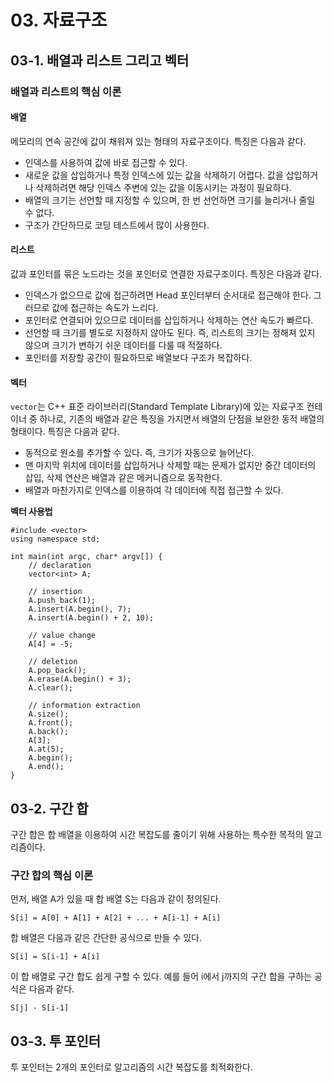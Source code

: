 # 03. 자료구조

## 03-1. 배열과 리스트 그리고 벡터

### 배열과 리스트의 핵심 이론

#### 배열

메모리의 연속 공간에 값이 채워져 있는 형태의 자료구조이다. 특징은 다음과 같다.

- 인덱스를 사용하여 값에 바로 접근할 수 있다.
- 새로운 값을 삽입하거나 특정 인덱스에 있는 값을 삭제하기 어렵다. 값을 삽입하거나 삭제하려면 해당 인덱스 주변에 있는 값을 이동시키는 과정이 필요하다.
- 배열의 크기는 선언할 때 지정할 수 있으며, 한 번 선언하면 크기를 늘리거나 줄일 수 없다.
- 구조가 간단하므로 코딩 테스트에서 많이 사용한다.

#### 리스트

값과 포인터를 묶은 노드라는 것을 포인터로 연결한 자료구조이다. 특징은 다음과 같다.

- 인덱스가 없으므로 값에 접근하려면 Head 포인터부터 순서대로 접근해야 한다. 그러므로 값에 접근하는 속도가 느리다.
- 포인터로 연결되어 있으므로 데이터를 삽입하거나 삭제하는 연산 속도가 빠르다.
- 선언할 때 크기를 별도로 지정하지 않아도 된다. 즉, 리스트의 크기는 정해져 있지 않으며 크기가 변하기 쉬운 데이터를 다룰 때 적절하다.
- 포인터를 저장할 공간이 필요하므로 배열보다 구조가 복잡하다.

#### 벡터

`vector`는 C++ 표준 라이브러리(Standard Template Library)에 있는 자료구조 컨테이너 중 하나로, 기존의 배열과 같은 특징을 가지면서 배열의 단점을 보완한 동적 배열의 형태이다. 특징은 다음과 같다.

- 동적으로 원소를 추가할 수 있다. 즉, 크기가 자동으로 늘어난다.
- 맨 마지막 위치에 데이터를 삽입하거나 삭제할 때는 문제가 없지만 중간 데이터의 삽입, 삭제 연산은 배열과 같은 메커니즘으로 동작한다.
- 배열과 마찬가지로 인덱스를 이용하여 각 데이터에 직접 접근할 수 있다.

**벡터 사용법**
```
#include <vector>
using namespace std;

int main(int argc, char* argv[]) {
    // declaration
    vector<int> A;

    // insertion
    A.push_back(1);
    A.insert(A.begin(), 7);
    A.insert(A.begin() + 2, 10);

    // value change
    A[4] = -5;

    // deletion
    A.pop_back();
    A.erase(A.begin() + 3);
    A.clear();

    // information extraction
    A.size();
    A.front();
    A.back();
    A[3];
    A.at(5);
    A.begin();
    A.end();
}
```

## 03-2. 구간 합

구간 합은 합 배열을 이용하여 시간 복잡도를 줄이기 위해 사용하는 특수한 목적의 알고리즘이다.

### 구간 합의 핵심 이론

먼저, 배열 A가 있을 때 합 배열 S는 다음과 같이 정의된다.

```
S[i] = A[0] + A[1] + A[2] + ... + A[i-1] + A[i]
```

합 배열은 다음과 같은 간단한 공식으로 만들 수 있다.

```
S[i] = S[i-1] + A[i]
```

이 합 배열로 구간 합도 쉽게 구할 수 있다. 예를 들어 i에서 j까지의 구간 합을 구하는 공식은 다음과 같다.

```
S[j] - S[i-1]
```

## 03-3. 투 포인터

투 포인터는 2개의 포인터로 알고리즘의 시간 복잡도를 최적화한다.